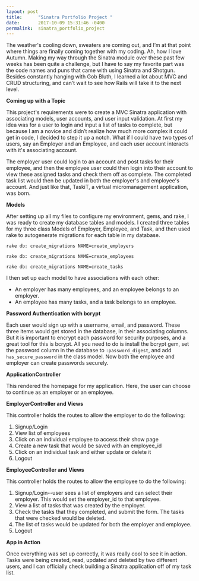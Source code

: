 ```yaml
---
layout: post
title:      "Sinatra Portfolio Project "
date:       2017-10-09 15:31:46 -0400
permalink:  sinatra_portfolio_project
---
```



The weather's cooling down, sweaters are coming out, and I’m at that point where things are finally coming together with my coding. Ah, how I love Autumn. Making my way through the Sinatra module over these past few weeks has been quite a challenge, but I have to say my favorite part was the code names and puns that came with using Sinatra and Shotgun. Besides constantly hanging with Gob Bluth, I learned a lot about MVC and CRUD structuring, and can’t wait to see how Rails will take it to the next level. 

**Coming up with a Topic**

This project's requirements were to create a MVC Sinatra application with associating models, user accounts, and user input validation. At first my idea was for a user to login and input a list of tasks to complete, but because I am a novice and didn’t realize how much more complex it could get in code, I decided to step it up a notch. What if I could have two types of users, say an Employer and an Employee, and each user account interacts with it's associating account. 

The employer user could login to an account and post tasks for their employee, and then the employee user could then login into their account to view these assigned tasks and check them off as complete. The completed task list would then be updated in both the employer's and employee's account. And just like that, TaskiT, a virtual micromanagement application, was born. 


**Models**

After setting up all my files to configure my environment, gems, and rake, I was ready to create my database tables and models. I created three tables for my three class Models of Employer, Employee, and Task, and then used rake to autogenerate migrations for each table in my database. 

 `rake db: create_migrations NAME=create_employers `
 
 `rake db: create_migrations NAME=create_employees `
 
 `rake db: create_migrations NAME=create_tasks `
 
I then set up each model to have associations with each other: 
* An employer has many employees, and an employee belongs to an employer.
* An employee has many tasks, and a task belongs to an employee. 


**Password Authentication with bcrypt**

Each user would sign up with a username, email, and password. These three items would get stored in the database, in their associating columns. But it is important to encrypt each password for security purposes, and a great tool for this is bcrypt. All you need to do is install the bcrypt gem, set the password column in the database to `:password_digest`, and add `has_secure_password` in the class model. Now both the employee and employer can create passwords securely.  


**ApplicationController**

This rendered the homepage for my application. Here, the user can choose to continue as an employer or an employee.
	

**EmployerController and Views**

This controller holds the routes to allow the employer to do the following:
1. Signup/Login
2. View list of employees
3. Click on an individual employee to access their show page
4. Create a new task that would be saved with an employee_id 
5. Click on an individual task and either update or delete it
6. Logout

**EmployeeController and Views** 

This controller holds the routes to allow the employee to do the following:
1. Signup/Login--user sees a list of employers and can select their employer. This would set the employer_id to that employee.
2. View a list of tasks that was created by the employer. 
3. Check the tasks that they completed, and submit the form. The tasks that were checked would be deleted.
3. The list of tasks would be updated for both the employer and employee.
4. Logout
 

**App in Action**

Once everything was set up correctly, it was really cool to see it in action. Tasks were being created, read, updated and deleted by two different users, and I can officially check building a Sinatra application off of my task list. 


